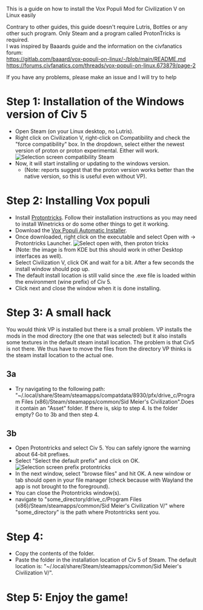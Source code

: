 
This is a guide on how to install the Vox Populi Mod for Civilization V on Linux easily

Contrary to other guides, this guide doesn't require Lutris, Bottles or any other such program. Only Steam and a program called ProtonTricks is required.  
I was inspired by Baaards guide and the information on the civfanatics forum:  
https://gitlab.com/baaard/vox-populi-on-linux/-/blob/main/README.md  
https://forums.civfanatics.com/threads/vox-populi-on-linux.673879/page-2

If you have any problems, please make an issue and I will try to help

# Step 1: Installation of the Windows version of Civ 5
- Open Steam (on your Linux desktop, no Lutris). 
- Right click on Civilization V, right-click on Compatibility and check the "force compatibility" box. In the dropdown, select either the newest version of proton or proton experimental. Either will work.
![Selection screen compatibility Steam](https://github.com/TeaDrinkingProgrammer/Civilization-V-Vox-Populi-on-Linux/blob/main/force%20proton.png)
- Now, it will start installing or updating to the windows version.
  -  (Note: reports suggest that the proton version works better than the native version, so this is useful even without VP).


# Step 2: Installing Vox populi
- Install [Protontricks](https://github.com/Matoking/protontricks). Follow their installation instructions as you may need to install Winetricks or do some other things to get it working.
- Download the [Vox Populi Automatic Installer](https://forums.civfanatics.com/threads/community-patch-how-to-install.528034/).
- Once downloaded, right click on the executable and select Open with -> Protontricks Launcher. 
![Select open with, then proton tricks](https://github.com/TeaDrinkingProgrammer/Civilization-V-Vox-Populi-on-Linux/blob/main/select%20protontricks.png)
- (Note: the image is from KDE but this should work in other Desktop interfaces as well).
- Select Civilization V, click OK and wait for a bit. After a few seconds the install window should pop up.
- The default install location is still valid since the .exe file is loaded within the environment (wine prefix) of Civ 5.
- Click next and close the window when it is done installing.

# Step 3: A small hack
You would think VP is installed but there is a small problem. VP installs the mods in the mod directory (the one that was selected) but it also installs some textures in the default steam install location. The problem is that Civ5 is not there. We thus have to move the files from the directory VP thinks is the steam install location to the actual one.

## 3a
  - Try navigating to the following path: "~/.local/share/Steam/steamapps/compatdata/8930/pfx/drive_c/Program Files (x86)/Steam/steamapps/common/Sid Meier's Civilization".Does it contain an "Asset" folder. If there is, skip to step 4. Is the folder empty? Go to 3b and then step 4.
## 3b
  - Open Protontricks and select Civ 5. You can safely ignore the warning about 64-bit prefixes.
  - Select "Select the default prefix" and click on OK.
![Selection screen prefix protontricks](https://github.com/TeaDrinkingProgrammer/Civilization-V-Vox-Populi-on-Linux/blob/main/default%20wineprefix.png)
  - In the next window, select "browse files" and hit OK. A new window or tab should open in your file manager (check because with Wayland the app is not     brought to the foreground). 
  - You can close the Protontricks window(s).
  - navigate to "some_directory/drive_c/Program Files (x86)/Steam/steamapps/common/Sid Meier's Civilization V/" where "some_directory" is the path where Protontricks sent you.

# Step 4:

  -  Copy the contents of the folder.
  -  Paste the folder in the installation location of Civ 5 of Steam. The default location is: "~/.local/share/Steam/steamapps/common/Sid Meier's Civilization V/".


# Step 5: Enjoy the game!
